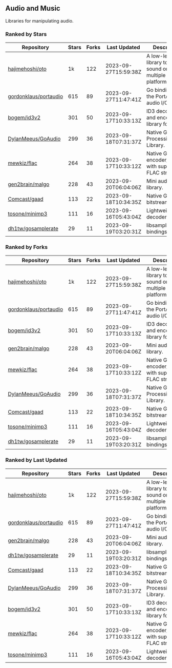 ## Audio and Music

Libraries for manipulating audio.

### Ranked by Stars

| Repository | Stars | Forks | Last Updated | Description | 
|------------|-------|-------|--------------|-------------|
| [hajimehoshi/oto](https://github.com/hajimehoshi/oto) | 1k | 122 | 2023-09-27T15:59:38Z |  A low-level library to play sound on multiple platforms. |
| [gordonklaus/portaudio](https://github.com/gordonklaus/portaudio) | 615 | 89 | 2023-09-27T11:47:41Z |  Go bindings for the PortAudio audio I/O library. |
| [bogem/id3v2](https://github.com/bogem/id3v2) | 301 | 50 | 2023-09-17T10:33:13Z |  ID3 decoding and encoding library for Go. |
| [DylanMeeus/GoAudio](https://github.com/DylanMeeus/GoAudio) | 299 | 36 | 2023-09-18T07:31:37Z |  Native Go Audio Processing Library. |
| [mewkiz/flac](https://github.com/mewkiz/flac) | 264 | 38 | 2023-09-17T10:33:12Z |  Native Go FLAC encoder/decoder with support for FLAC streams. |
| [gen2brain/malgo](https://github.com/gen2brain/malgo) | 228 | 43 | 2023-09-20T06:04:06Z |  Mini audio library. |
| [Comcast/gaad](https://github.com/Comcast/gaad) | 113 | 22 | 2023-09-18T10:34:35Z |  Native Go AAC bitstream parser. |
| [tosone/minimp3](https://github.com/tosone/minimp3) | 111 | 16 | 2023-09-16T05:43:04Z |  Lightweight MP3 decoder library. |
| [dh1tw/gosamplerate](https://github.com/dh1tw/gosamplerate) | 29 | 11 | 2023-09-19T03:20:31Z |  libsamplerate bindings for go. |

### Ranked by Forks

| Repository | Stars | Forks | Last Updated | Description | 
|------------|-------|-------|--------------|-------------|
| [hajimehoshi/oto](https://github.com/hajimehoshi/oto) | 1k | 122 | 2023-09-27T15:59:38Z |  A low-level library to play sound on multiple platforms. |
| [gordonklaus/portaudio](https://github.com/gordonklaus/portaudio) | 615 | 89 | 2023-09-27T11:47:41Z |  Go bindings for the PortAudio audio I/O library. |
| [bogem/id3v2](https://github.com/bogem/id3v2) | 301 | 50 | 2023-09-17T10:33:13Z |  ID3 decoding and encoding library for Go. |
| [gen2brain/malgo](https://github.com/gen2brain/malgo) | 228 | 43 | 2023-09-20T06:04:06Z |  Mini audio library. |
| [mewkiz/flac](https://github.com/mewkiz/flac) | 264 | 38 | 2023-09-17T10:33:12Z |  Native Go FLAC encoder/decoder with support for FLAC streams. |
| [DylanMeeus/GoAudio](https://github.com/DylanMeeus/GoAudio) | 299 | 36 | 2023-09-18T07:31:37Z |  Native Go Audio Processing Library. |
| [Comcast/gaad](https://github.com/Comcast/gaad) | 113 | 22 | 2023-09-18T10:34:35Z |  Native Go AAC bitstream parser. |
| [tosone/minimp3](https://github.com/tosone/minimp3) | 111 | 16 | 2023-09-16T05:43:04Z |  Lightweight MP3 decoder library. |
| [dh1tw/gosamplerate](https://github.com/dh1tw/gosamplerate) | 29 | 11 | 2023-09-19T03:20:31Z |  libsamplerate bindings for go. |

### Ranked by Last Updated

| Repository | Stars | Forks | Last Updated | Description | 
|------------|-------|-------|--------------|-------------|
| [hajimehoshi/oto](https://github.com/hajimehoshi/oto) | 1k | 122 | 2023-09-27T15:59:38Z |  A low-level library to play sound on multiple platforms. |
| [gordonklaus/portaudio](https://github.com/gordonklaus/portaudio) | 615 | 89 | 2023-09-27T11:47:41Z |  Go bindings for the PortAudio audio I/O library. |
| [gen2brain/malgo](https://github.com/gen2brain/malgo) | 228 | 43 | 2023-09-20T06:04:06Z |  Mini audio library. |
| [dh1tw/gosamplerate](https://github.com/dh1tw/gosamplerate) | 29 | 11 | 2023-09-19T03:20:31Z |  libsamplerate bindings for go. |
| [Comcast/gaad](https://github.com/Comcast/gaad) | 113 | 22 | 2023-09-18T10:34:35Z |  Native Go AAC bitstream parser. |
| [DylanMeeus/GoAudio](https://github.com/DylanMeeus/GoAudio) | 299 | 36 | 2023-09-18T07:31:37Z |  Native Go Audio Processing Library. |
| [bogem/id3v2](https://github.com/bogem/id3v2) | 301 | 50 | 2023-09-17T10:33:13Z |  ID3 decoding and encoding library for Go. |
| [mewkiz/flac](https://github.com/mewkiz/flac) | 264 | 38 | 2023-09-17T10:33:12Z |  Native Go FLAC encoder/decoder with support for FLAC streams. |
| [tosone/minimp3](https://github.com/tosone/minimp3) | 111 | 16 | 2023-09-16T05:43:04Z |  Lightweight MP3 decoder library. |

